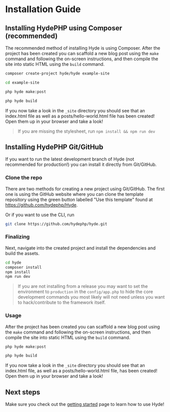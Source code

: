 # Installation Guide

## Installing HydePHP using Composer (recommended)
The recommended method of installing Hyde is using Composer. After the project has been created you can scaffold a new blog post using the `make` command and following the on-screen instructions, and then compile the site into static HTML using the `build` command.

```bash
composer create-project hyde/hyde example-site

cd example-site

php hyde make:post

php hyde build
```

If you now take a look in the `_site` directory you should see that an index.html file as well as a posts/hello-world.html file has been created! Open them up in your browser and take a look!
> If you are missing the stylesheet, run `npm install && npm run dev`


## Installing HydePHP Git/GitHub

If you want to run the latest development branch of Hyde (not recommended for production!) you can install it directly from Git/GitHub.

### Clone the repo
There are two methods for creating a new project using Git/GitHub.
The first one is using the GitHub website where you can clone the template repository using the green button labelled "Use this template" found at https://github.com/hydephp/Hyde.

Or if you want to use the CLI, run
```bash
git clone https://github.com/hydephp/hyde.git
```

### Finalizing
Next, navigate into the created project and install the dependencies and build the assets.
```bash
cd hyde
composer install
npm install
npm run dev
```

> If you are not installing from a release you may want to set the environment to `production` in the `config/app.php` to hide the core development commands you most likely will not need unless you want to hack/contribute to the framework itself.

### Usage
After the project has been created you can scaffold a new blog post using the `make` command and following the on-screen instructions, and then compile the site into static HTML using the `build` command.

```bash
php hyde make:post

php hyde build
```

If you now take a look in the `_site` directory you should see that an index.html file, as well as a posts/hello-world.html file, has been created! Open them up in your browser and take a look!

## Next steps

Make sure you check out the [getting started]('getting-started.html') page to learn how to use Hyde!
